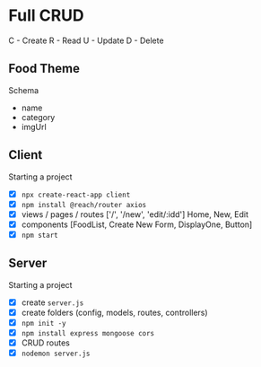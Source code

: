 # Full CRUD

C - Create
R - Read
U - Update
D - Delete

## Food Theme

Schema

- name
- category
- imgUrl

## Client

Starting a project

- [x] `npx create-react-app client`
- [x] `npm install @reach/router axios`
- [x] views / pages / routes ['/', '/new', 'edit/:idd'] Home, New, Edit
- [x] components [FoodList, Create New Form, DisplayOne, Button]
- [x] `npm start`

## Server

Starting a project

- [x] create `server.js`
- [x] create folders (config, models, routes, controllers)
- [x] `npm init -y`
- [x] `npm install express mongoose cors`
- [x] CRUD routes
- [x] `nodemon server.js`
